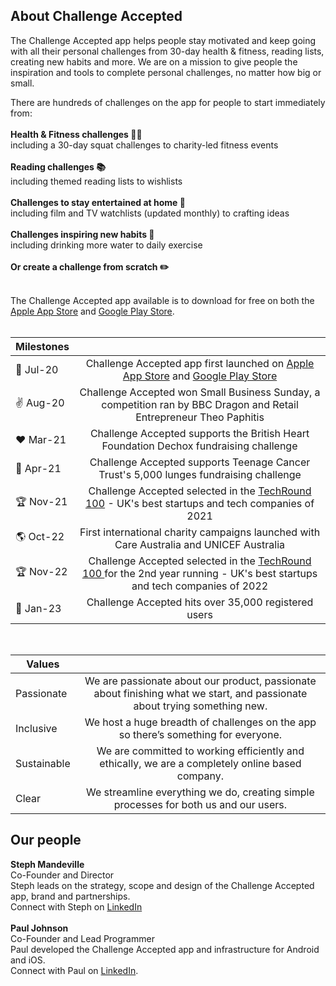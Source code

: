
    
## About Challenge Accepted

The Challenge Accepted app helps people stay motivated and keep going with all their personal challenges from 30-day health & fitness, reading lists, creating new habits and more. We are on a mission to give people the inspiration and tools to complete personal challenges, no matter how big or small. <br/>

There are hundreds of challenges on the app for people to start immediately from: <br/><br/>
**Health & Fitness challenges 🤸‍♀️**<br/>
including a 30-day squat challenges to charity-led fitness events<br/><br/>
**Reading challenges 📚**<br/>
including themed reading lists to wishlists<br/><br/>
**Challenges to stay entertained at home 🧘**<br/>
including film and TV watchlists (updated monthly) to crafting ideas<br/><br/>
**Challenges inspiring new habits 🌱**<br/>
including drinking more water to daily exercise<br/><br/>
**Or create a challenge from scratch ✏️** <br/><br/>

The Challenge Accepted app available is to download for free on both the <a href='https://apps.apple.com/us/app/id1517580212'>Apple App Store</a> and <a href='https://play.google.com/store/apps/details?id=com.challengeaccepted.challengeacceptedapp&hl=en_GB'>Google Play Store</a>. <br/><br/>

| Milestones  |  |
| ------------- |:-------------:|
| 🚀 Jul-20   | Challenge Accepted app first launched on <a href='https://apps.apple.com/us/app/id1517580212'>Apple App Store</a>  and <a href='https://play.google.com/store/apps/details?id=com.challengeaccepted.challengeacceptedapp&hl=en_GB'>Google Play Store</a>  |
| ✌️ Aug-20   | Challenge Accepted won Small Business Sunday, a competition ran by BBC Dragon and Retail Entrepreneur Theo Paphitis  |
| ❤️ Mar-21   | Challenge Accepted supports the British Heart Foundation Dechox fundraising challenge    |
| 💚 Apr-21   | Challenge Accepted supports Teenage Cancer Trust's 5,000 lunges fundraising challenge    |
| 🏆 Nov-21   | Challenge Accepted selected in the <a href='https://techround.co.uk/techround-100/78-challenge-accepted/'>TechRound 100</a> - UK's best startups and tech companies of 2021     |
| 🌎 Oct-22   | First international charity campaigns launched with Care Australia and UNICEF Australia |
| 🏆 Nov-22   | Challenge Accepted selected in the <a href='https://techround.co.uk/techround-100/31-challenge-accepted-steph-mandeville/'>TechRound 100 </a> for the 2nd year running  - UK's best startups and tech companies of 2022     |
| 🌱 Jan-23   | Challenge Accepted hits over 35,000 registered users     |

<br/>

| Values |  |
| ------------- |:-------------:|
| Passionate   | We are passionate about our product, passionate about finishing what we start, and passionate about trying something new.|
| Inclusive   | We host a huge breadth of challenges on the app so there’s something for everyone.  |
| Sustainable   | We are committed to working efficiently and ethically, we are a completely online based company.     |
| Clear   | We streamline everything we do, creating simple processes for both us and our users.    |



## Our people
**Steph Mandeville**<br/>
Co-Founder and Director<br/>
Steph leads on the strategy, scope and design of the Challenge Accepted app, brand and partnerships. <br/>
Connect with Steph on <a href='https://www.linkedin.com/in/stephaniemandeville/'>LinkedIn</a> <br/><br/>
**Paul Johnson**<br/>
Co-Founder and Lead Programmer<br/>
Paul developed the Challenge Accepted app and infrastructure for Android and iOS.<br/>
Connect with Paul on <a href='https://www.linkedin.com/in/paulsjohnson91/'>LinkedIn</a>.<br/>
